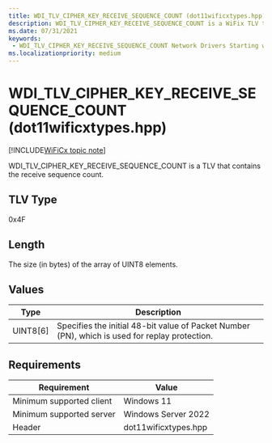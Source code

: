 ```yaml
---
title: WDI_TLV_CIPHER_KEY_RECEIVE_SEQUENCE_COUNT (dot11wificxtypes.hpp)
description: WDI_TLV_CIPHER_KEY_RECEIVE_SEQUENCE_COUNT is a WiFix TLV that contains the receive sequence count.
ms.date: 07/31/2021
keywords:
 - WDI_TLV_CIPHER_KEY_RECEIVE_SEQUENCE_COUNT Network Drivers Starting with Windows Vista
ms.localizationpriority: medium
---
```


# WDI\_TLV\_CIPHER\_KEY\_RECEIVE\_SEQUENCE\_COUNT (dot11wificxtypes.hpp)

[!INCLUDE[WiFiCx topic note](../includes/wificx-version-warning.md)]


WDI\_TLV\_CIPHER\_KEY\_RECEIVE\_SEQUENCE\_COUNT is a TLV that contains the receive sequence count.

## TLV Type


0x4F

## Length


The size (in bytes) of the array of UINT8 elements.

## Values


| Type       | Description                                                                                    |
|------------|------------------------------------------------------------------------------------------------|
| UINT8\[6\] | Specifies the initial 48-bit value of Packet Number (PN), which is used for replay protection. |

 

## Requirements

|Requirement|Value|
|--- |--- |
|Minimum supported client|Windows 11|
|Minimum supported server|Windows Server 2022|
|Header|dot11wificxtypes.hpp|

 

 




